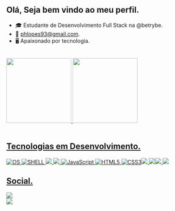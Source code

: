 ## Olá, Seja bem vindo ao meu perfil.

- 🎓 Estudante de Desenvolvimento Full Stack na @betrybe.
- 📩 phlopes93@gmail.com.
- 🖥️ Apaixonado por tecnologia.

<br>

 <div>
  <a href="https://github.com/phlopes">
  <img height="170em" src="https://github-readme-stats.vercel.app/api?username=phlopes&show_icons=true&theme=dracula&include_all_commits=true&count_private=true"/>
  <img height="170em" src="https://github-readme-stats.vercel.app/api/top-langs/?username=phlopes&layout=compact&langs_count=7&theme=dracula"/>
</div>
 <br> 
 
## Tecnologias em Desenvolvimento.
  
![OS](https://img.shields.io/badge/Ubuntu-E95420?style=for-the-badge&logo=ubuntu&logoColor=white) ![SHELL](https://img.shields.io/badge/Shell_Script-121011?style=for-the-badge&logo=gnu-bash&logoColor=white) 
<img src="https://img.shields.io/badge/React-20232A?style=for-the-badge&logo=react&logoColor=61DAFB"> <img src="https://img.shields.io/badge/Redux-593D88?style=for-the-badge&logo=redux&logoColor=white" /> ![JavaScript](https://img.shields.io/badge/JavaScript-323330?style=for-the-badge&logo=javascript&logoColor=F7DF1E) ![HTML5](https://img.shields.io/badge/HTML-239120?style=for-the-badge&logo=html5&logoColor=white) ![CSS3](https://img.shields.io/badge/CSS3-1572B6?style=for-the-badge&logo=css3&logoColor=white)<img src="https://img.shields.io/badge/Jest-C21325?style=for-the-badge&logo=jest&logoColor=white"> <img src="https://img.shields.io/badge/MySQL-00000F?style=for-the-badge&logo=mysql&logoColor=white"><img src="https://img.shields.io/badge/MongoDB-4EA94B?style=for-the-badge&logo=mongodb&logoColor=white"> <img src="https://img.shields.io/badge/Node.js-43853D?style=for-the-badge&logo=node.js&logoColor=white">

 
  
  ## Social.
  <div>
    <a href="https://www.instagram.com/phlopes93/">
    <img src="https://img.shields.io/badge/Instagram-E4405F?style=for-the-badge&logo=instagram&logoColor=white">
  <div>
    <a href="https://www.linkedin.com/in/paulohlopes/">
    <img src="https://img.shields.io/badge/LinkedIn-0077B5?style=for-the-badge&logo=linkedin&logoColor=white">
  </div>
   
